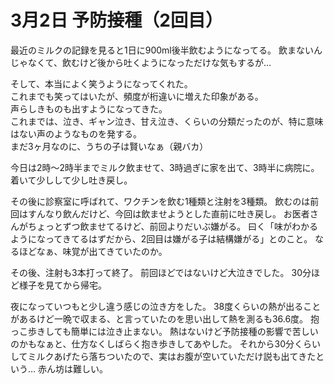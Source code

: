 # 3月2日 予防接種（2回目）

最近のミルクの記録を見ると1日に900ml後半飲むようになってる。
飲まないんじゃなくて、飲むけど後から吐くようになっただけな気もするが…

そして、本当によく笑うようになってくれた。  
これまでも笑ってはいたが、頻度が桁違いに増えた印象がある。  
声らしきものも出すようになってきた。  
これまでは、泣き、ギャン泣き、甘え泣き、くらいの分類だったのが、特に意味はない声のようなものを発する。  
まだ3ヶ月なのに、うちの子は賢いなぁ（親バカ）


今日は2時〜2時半までミルク飲ませて、3時過ぎに家を出て、3時半に病院に。
着いて少しして少し吐き戻し。


その後に診察室に呼ばれて、ワクチンを飲む1種類と注射を3種類。
飲むのは前回はすんなり飲んだけど、今回は飲ませようとした直前に吐き戻し。
お医者さんがちょっとずつ飲ませてるけど、前回よりだいぶ嫌がる。
曰く「味がわかるようになってきてるはずだから、2回目は嫌がる子は結構嫌がる」とのこと。
なるほどなぁ、味覚が出てきていたのか。

その後、注射も3本打って終了。
前回ほどではないけど大泣きでした。
30分ほど様子を見てから帰宅。


夜になっていつもと少し違う感じの泣き方をした。
38度くらいの熱が出ることがあるけど一晩で収まる、と言っていたのを思い出して熱を測るも36.6度。
抱っこ歩きしても簡単には泣き止まない。
熱はないけど予防接種の影響で苦しいのかもなぁと、仕方なくしばらく抱き歩きしてあやした。
それから30分くらいしてミルクあげたら落ちついたので、実はお腹が空いていただけ説も出てきたという…
赤ん坊は難しい。